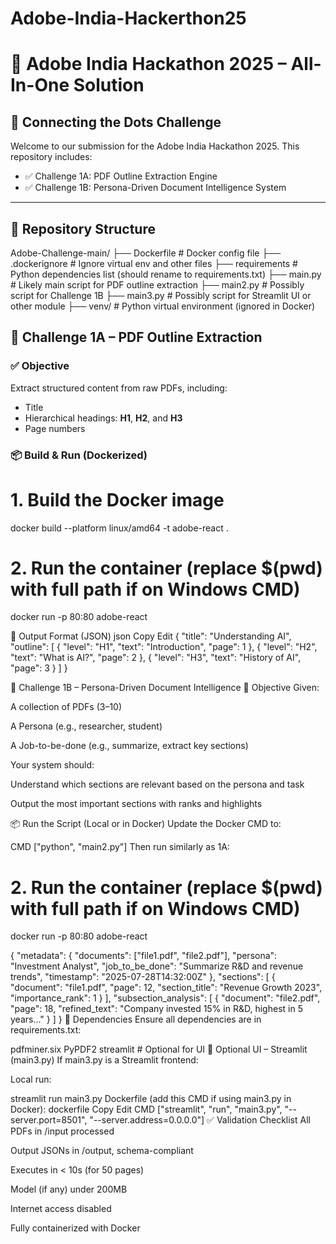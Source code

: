 # Adobe-India-Hackerthon25

# 🧠 Adobe India Hackathon 2025 – All-In-One Solution

## 🚀 Connecting the Dots Challenge

Welcome to our submission for the Adobe India Hackathon 2025. This repository includes:

- ✅ Challenge 1A: PDF Outline Extraction Engine
- ✅ Challenge 1B: Persona-Driven Document Intelligence System

---

## 📁 Repository Structure

Adobe-Challenge-main/
├── Dockerfile                # Docker config file
├── .dockerignore             # Ignore virtual env and other files
├── requirements              # Python dependencies list (should rename to requirements.txt)
├── main.py                   # Likely main script for PDF outline extraction
├── main2.py                  # Possibly script for Challenge 1B
├── main3.py                  # Possibly script for Streamlit UI or other module
├── venv/                     # Python virtual environment (ignored in Docker)

## 🧠 Challenge 1A – PDF Outline Extraction

### ✅ Objective

Extract structured content from raw PDFs, including:
- Title
- Hierarchical headings: **H1**, **H2**, and **H3**
- Page numbers

### 📦 Build & Run (Dockerized)

# 1. Build the Docker image
docker build --platform linux/amd64 -t adobe-react .

# 2. Run the container (replace $(pwd) with full path if on Windows CMD)

docker run -p 80:80 adobe-react


📝 Output Format (JSON)
json
Copy
Edit
{
  "title": "Understanding AI",
  "outline": [
    { "level": "H1", "text": "Introduction", "page": 1 },
    { "level": "H2", "text": "What is AI?", "page": 2 },
    { "level": "H3", "text": "History of AI", "page": 3 }
  ]
}


👤 Challenge 1B – Persona-Driven Document Intelligence
🧩 Objective
Given:

A collection of PDFs (3–10)

A Persona (e.g., researcher, student)

A Job-to-be-done (e.g., summarize, extract key sections)

Your system should:

Understand which sections are relevant based on the persona and task

Output the most important sections with ranks and highlights

📦 Run the Script (Local or in Docker)
Update the Docker CMD to:

CMD ["python", "main2.py"]
Then run similarly as 1A:

# 2. Run the container (replace $(pwd) with full path if on Windows CMD)

docker run -p 80:80 adobe-react

{
  "metadata": {
    "documents": ["file1.pdf", "file2.pdf"],
    "persona": "Investment Analyst",
    "job_to_be_done": "Summarize R&D and revenue trends",
    "timestamp": "2025-07-28T14:32:00Z"
  },
  "sections": [
    {
      "document": "file1.pdf",
      "page": 12,
      "section_title": "Revenue Growth 2023",
      "importance_rank": 1
    }
  ],
  "subsection_analysis": [
    {
      "document": "file2.pdf",
      "page": 18,
      "refined_text": "Company invested 15% in R&D, highest in 5 years..."
    }
  ]
}
🧾 Dependencies
Ensure all dependencies are in requirements.txt:

pdfminer.six
PyPDF2
streamlit           # Optional for UI
🎨 Optional UI – Streamlit (main3.py)
If main3.py is a Streamlit frontend:

Local run:

streamlit run main3.py
Dockerfile (add this CMD if using main3.py in Docker):
dockerfile
Copy
Edit
CMD ["streamlit", "run", "main3.py", "--server.port=8501", "--server.address=0.0.0.0"]
✅ Validation Checklist
 All PDFs in /input processed

 Output JSONs in /output, schema-compliant

 Executes in < 10s (for 50 pages)

 Model (if any) under 200MB

 Internet access disabled

 Fully containerized with Docker


